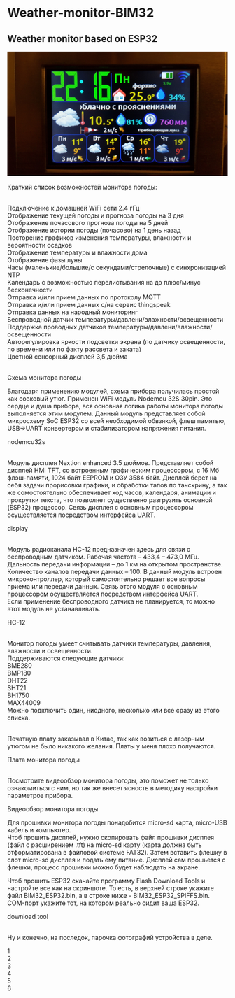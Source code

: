 # Weather-monitor-BIM32
## Weather monitor based on ESP32

<center>
  <img src="/img/20200928_221642.jpg">
</center> 

Краткий список возможностей монитора погоды:<br><br>

Подключение к домашней WiFi сети 2.4 гГц<br>
Отображение текущей погоды и прогноза погоды на 3 дня<br>
Отображение почасового прогноза погоды на 5 дней<br>
Отображение истории погоды (почасово) на 1 день назад<br>
Посторение графиков изменения температуры, влажности и вероятности осадков<br>
Отображение температуры и влажности дома<br>
Отображение фазы луны<br>
Часы (маленькие/большие/с секундами/стрелочные) с синхронизацией NTP<br>
Календарь с возможностью перелистывания на до плюс/минус бесконечности<br>
Отправка и/или прием данных по протоколу MQTT<br>
Отправка и/или прием данных с/на сервис thingspeak<br>
Отправка данных на народный мониторинг<br>
Беспроводной датчик температуры/давлени/влажности/освещенности<br>
Поддержка проводных датчиков температуры/давлени/влажности/освещенности<br>
Авторегулировка яркости подсветки экрана (по датчику освещенности, по времени или по факту рассвета и заката)<br>
Цветной сенсорный дисплей 3,5 дюйма<br><br>
 

Схема монитора погоды<br>

Благодаря применению модулей, схема прибора получилась простой как совковый утюг. Применен WiFi модуль Nodemcu 32S 30pin. 
Это сердце и душа прибора, вся основная логика работы монитора погоды выполняется этим модулем. Данный модуль представляет 
собой микросхему SoC ESP32 со всей необходимой обвзякой, флеш памятью, USB->UART конвертером и стабилизатором напряжения питания. <br>

nodemcu32s<br><br>

Модуль дисплея Nextion enhanced 3.5 дюймов. Представляет собой дисплей HMI TFT, со встроенным графическим процессором, 
с 16 Мб флэш-памяти, 1024 байт EEPROM и ОЗУ 3584 байт. Дисплей берет на себя задачи прорисовки графики, и обработки 
тапов по тачскрину, а так же сомостоятельно обеспечивает ход часов, календаря, анимации и прокрутки текста, что позволяет 
существенно разгрузить основной (ESP32) процессор. Связь дисплея с основным процессором осуществляется посредством интерфейса UART.<br>

display<br><br>

Модуль радиоканала HC-12 предназначен здесь для связи с беспроводным датчиком. Рабочая частота – 433,4 – 473,0 МГц. 
Дальность передачи информации – до 1 км на открытом пространстве. Количество каналов передачи данных – 100. 
В данный модуль встроен микроконтроллер, который самостоятельно решает все вопросы приема или передачи данных. 
Связь этого модуля с основным процессором осуществляется посредством интерфейса UART. <br>
Если применение беспроводного датчика не планируется, то можно этот модуль не устанавливать.<br>

HC-12<br><br>

Монитор погоды умеет считывать датчики температуры, давления, влажности и освещенности.<br>
Поддерживаются следующие датчики:<br>
BME280<br>
BMP180<br>
DHT22<br>
SHT21<br>
BH1750<br>
MAX44009<br>
Можно подключить один, ниодного, несколько или все сразу из этого списка.<br><br>

Печатную плату заказывал в Китае, так как возиться с лазерным утюгом не было никакого желания. Платы у меня плохо получаются.<br>

Плата монитора погоды<br><br>

Посмотрите видеообзор монитора погоды, это поможет не только ознакомиться с ним, но так же внесет ясность в методику настройки параметров прибора.<br>

Видеообзор монитора погоды

Для прошивки монитора погоды понадобится micro-sd карта, micro-USB кабель и компьютер.<br>
Чтоб прошить дисплей, нужно скопировать файл прошивки дисплея (файл с расширением .tft) на micro-sd карту 
(карта должна быть отформатирована в файловой системе FAT32). Затем вставить флешку в слот micro-sd дисплея 
и подать ему питание. Дисплей сам прошьется с флешки, процесс прошивки можно будет наблюдать на экране.<br>

Чтоб прошить ESP32 скачайте программу Flash Download Tools и настройте все как на скриншоте. То есть, в верхней 
строке укажите файл BIM32_ESP32.bin, а в строке ниже - BIM32_ESP32_SPIFFS.bin. COM-порт укажите тот, на 
котором реально сидит ваша ESP32. <br>

download tool<br><br>

Ну и конечно, на последок, парочка фотографий устройства в деле.<br>

1<br>
2<br>
3<br>
4<br>
5<br>
6<br><br>
